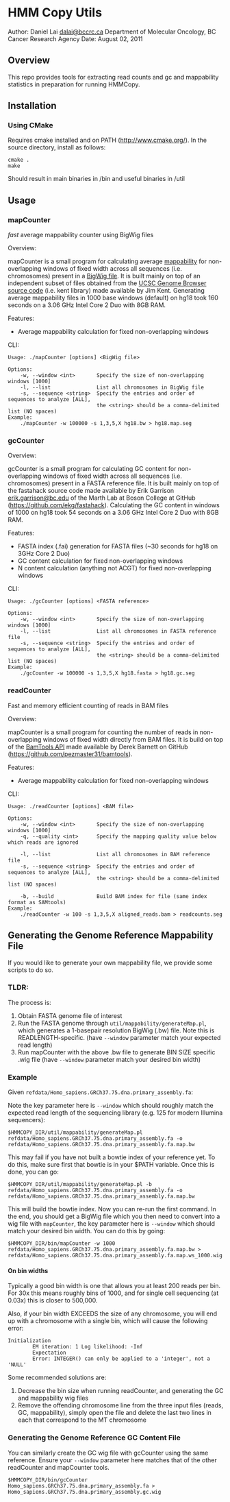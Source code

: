 # HMM Copy Utils

Author: Daniel Lai <dalai@bccrc.ca> Department of Molecular Oncology, BC Cancer Research Agency
Date:   August 02, 2011

## Overview

This repo provides tools for extracting read counts and gc and mappability statistics in preparation for running HMMCopy.

## Installation

### Using CMake

Requires cmake installed and on PATH (http://www.cmake.org/).
In the source directory, install as follows:

	cmake .
	make

Should result in main binaries in /bin and useful binaries in /util

## Usage

### mapCounter

*fast* average mappability counter using BigWig files

Overview:

mapCounter is a small program for calculating average [mappability] for non-overlapping
windows of fixed width across all sequences (i.e. chromosomes) present in a [BigWig file].
It is built mainly on top of an independent subset of files obtained from the
[UCSC Genome Browser source code] (i.e. kent library) made available by Jim Kent.
Generating average mappability files in 1000 base windows (default) on hg18 took 160
seconds on a 3.06 GHz Intel Core 2 Duo with 8GB RAM.

[mappability]: http://genome.ucsc.edu/cgi-bin/hgTrackUi?g=wgEncodeMapability
[BigWig file]: http://genome.ucsc.edu/goldenPath/help/bigWig.html
[UCSC Genome Browser source code]: http://genome.ucsc.edu/admin/git.html

Features:

- Average mappability calculation for fixed non-overlapping windows

CLI:

	Usage: ./mapCounter [options] <BigWig file>

	Options:
		-w, --window <int>       Specify the size of non-overlapping windows [1000]
		-l, --list               List all chromosomes in BigWig file
		-s, --sequence <string>  Specify the entries and order of sequences to analyze [ALL],
								 the <string> should be a comma-delimited list (NO spaces)
	Example:
		./mapCounter -w 100000 -s 1,3,5,X hg18.bw > hg18.map.seg

### gcCounter

Overview:

gcCounter is a small program for calculating GC content for non-overlapping
windows of fixed width across all sequences (i.e. chromosomes) present in a FASTA
reference file.  It is built mainly on top of the fastahack source code made
available by Erik Garrison <erik.garrison@bc.edu> of the Marth Lab at Boson College
at GitHub (https://github.com/ekg/fastahack).  Calculating the GC content in windows
of 1000 on hg18 took 54 seconds on a 3.06 GHz Intel Core 2 Duo with 8GB RAM.

Features:

- FASTA index (.fai) generation for FASTA files (~30 seconds for hg18 on 3GHz Core 2 Duo)
- GC content calculation for fixed non-overlapping windows
- N content calculation (anything not ACGT) for fixed non-overlapping windows

CLI:

	Usage: ./gcCounter [options] <FASTA reference>

	Options:
		-w, --window <int>       Specify the size of non-overlapping windows [1000]
		-l, --list               List all chromosomes in FASTA reference file
		-s, --sequence <string>  Specify the entries and order of sequences to analyze [ALL],
								 the <string> should be a comma-delimited list (NO spaces)
	Example:
		./gcCounter -w 100000 -s 1,3,5,X hg18.fasta > hg18.gc.seg

### readCounter

Fast and memory efficient counting of reads in BAM files

Overview:

mapCounter is a small program for counting the number of reads in non-overlapping
windows of fixed width directly from BAM files.  It is build on top of the [BamTools API]
made available by Derek Barnett on GitHub (https://github.com/pezmaster31/bamtools).

[BamTools API]: http://bioinformatics.oxfordjournals.org/content/27/12/1691

Features:

- Average mappability calculation for fixed non-overlapping windows

CLI:

	Usage: ./readCounter [options] <BAM file>

	Options:
	    -w, --window <int>       Specify the size of non-overlapping windows [1000]
	    -q, --quality <int>      Specify the mapping quality value below which reads are ignored

	    -l, --list               List all chromosomes in BAM reference file
	    -s, --sequence <string>  Specify the entries and order of sequences to analyze [ALL],
	                             the <string> should be a comma-delimited list (NO spaces)

	    -b, --build              Build BAM index for file (same index format as SAMtools)
	Example:
	    ./readCounter -w 100 -s 1,3,5,X aligned_reads.bam > readcounts.seg

## Generating the Genome Reference Mappability File

If you would like to generate your own mappability file, we provide some scripts to do so.

### TLDR:
The process is:
1) Obtain FASTA genome file of interest
2) Run the FASTA genome through `util/mappability/generateMap.pl`, which generates a 1-basepair resolution BigWig (.bw) file.  Note this is READLENGTH-specific. (have `--window` parameter match your expected read length)
3) Run mapCounter with the above .bw file to generate BIN SIZE specific .wig file (have `--window` parameter match your desired bin width)

### Example
Given `refdata/Homo_sapiens.GRCh37.75.dna.primary_assembly.fa`:

Note the key parameter here is `--window` which should roughly match the expected read length of the sequencing library (e.g. 125 for modern Illumina sequencers): 

	$HMMCOPY_DIR/util/mappability/generateMap.pl refdata/Homo_sapiens.GRCh37.75.dna.primary_assembly.fa -o refdata/Homo_sapiens.GRCh37.75.dna.primary_assembly.fa.map.bw

This may fail if you have not built a bowtie index of your reference yet. To do this, make sure first that bowtie is in your $PATH variable. Once this is done, you can go:

	$HMMCOPY_DIR/util/mappability/generateMap.pl -b refdata/Homo_sapiens.GRCh37.75.dna.primary_assembly.fa -o refdata/Homo_sapiens.GRCh37.75.dna.primary_assembly.fa.map.bw

This will build the bowtie index. Now you can re-run the first command. In the end, you should get a BigWig file which you then need to convert into a wig file with `mapCounter`, the key parameter here is `--window` which should match your desired bin width. You can do this by going:

	$HMMCOPY_DIR/bin/mapCounter -w 1000 refdata/Homo_sapiens.GRCh37.75.dna.primary_assembly.fa.map.bw > refdata/Homo_sapiens.GRCh37.75.dna.primary_assembly.fa.map.ws_1000.wig

#### On bin widths

Typically a good bin width is one that allows you at least 200 reads per bin.  For 30x this means roughly bins of 1000, and for single cell sequencing (at 0.03x) this is closer to 500,000.

Also, if your bin width EXCEEDS the size of any chromosome, you will end up with a chromosome with a single bin, which will cause the following error:

	Initialization
		    EM iteration: 1 Log likelihood: -Inf
		    Expectation
		    Error: INTEGER() can only be applied to a 'integer', not a 'NULL'

Some recommended solutions are:
1) Decrease the bin size when running readCounter, and generating the GC and mappability wig files
2) Remove the offending chromosome line from the three input files (reads, GC, mappability), simply open the file and delete the last two lines in each that correspond to the MT chromosome

### Generating the Genome Reference GC Content File

You can similarly create the GC wig file with gcCounter using the same reference.  Ensure your `--window` parameter here matches that of the other readCounter and mapCounter tools.

	$HMMCOPY_DIR/bin/gcCounter Homo_sapiens.GRCh37.75.dna.primary_assembly.fa > Homo_sapiens.GRCh37.75.dna.primary_assembly.gc.wig

